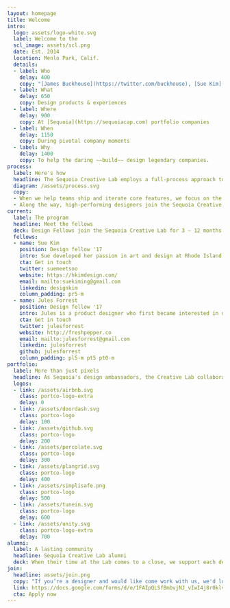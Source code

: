 ```yaml
---
layout: homepage
title: Welcome
intro:
  logo: assets/logo-white.svg
  label: Welcome to the
  scl_image: assets/scl.png
  date: Est. 2014
  location: Menlo Park, Calif.
  details:
  - label: Who
    delay: 400
    copy: "[James Buckhouse](https://twitter.com/buckhouse), [Sue Kim](http://suekiming.com), & [Jules Forrest](https://twitter.com/julesforrest)"
  - label: What
    delay: 650
    copy: Design products & experiences
  - label: Where
    delay: 900
    copy: At [Sequoia](https://sequoiacap.com) portfolio companies
  - label: When
    delay: 1150
    copy: During pivotal company moments
  - label: Why
    delay: 1400
    copy: To help the daring ~~build~~ design legendary companies.
process:
  label: Here's how
  headline: The Sequoia Creative Lab employs a full-process approach to solving design problems
  diagram: /assets/process.svg
  copy:
  - When we help teams ship and iterate core features, we focus on the total experience — not just the pixels in their app. When we storyboard, we draw what’s happening in the world and what’s happening in their product. We also help Sequoia companies build healthy design orgs with the structures, processes and measurement tools they need to thrive.
  - Along the way, high-performing designers join the Sequoia Creative Lab for fast-paced, one-on-one, hands-on projects as Design Fellows and Visiting Designers. Design Fellows typically have 1–5 years experience and an urgent desire to sublimate their design career with a big jump forward while Visiting Designers bring their expertise on specific topics for short-term projects.
current:
  label: The program
  headline: Meet the fellows
  deck: Design Fellows join the Sequoia Creative Lab for 3 – 12 months to lead product design projects for companies within the Sequoia portfolio. After the fellowship, they aim to find a full-time home on one of the portfolio's design teams.
  fellows:
  - name: Sue Kim
    position: Design fellow '17
    intro: Sue developed her passion in art and design at Rhode Island School of Design, where she studied industrial design. Inheriting industrial design principles, Sue focuses on design that reflect on simplicity, honesty, and detail orientation. Her product design work has created impact on both on and off screen experiences. Sue looks forward to work on products that value both on-screen and off-screen user experience.
    cta: Get in touch
    twitter: suemeetsoo
    website: https://hkimdesign.com/
    email: mailto:suekiming@gmail.com
    linkedin: designkim
    column_padding: pr5-m
  - name: Jules Forrest
    position: Design fellow '17
    intro: Jules is a product designer who first became interested in design and typography while working on her college's newspaper in upstate New York. A stickler for details, she likes building design systems that prioritize consistency over pixel-perfection. After she leaves the lab, she's looking forward to joining a team where she can continue to develop her front-end skillset.
    cta: Get in touch
    twitter: julesforrest
    website: http://freshpepper.co
    email: mailto:julesforrest@gmail.com
    linkedin: julesforrest
    github: julesforrest
    column_padding: pl5-m pt5 pt0-m
portfolio:
  label: More than just pixels
  headline: As Sequoia's design ambassadors, the Creative Lab collaborates across the portfolio on products, processes and design culture
  logos:
  - link: /assets/airbnb.svg
    class: portco-logo-extra
    delay: 0
  - link: /assets/doordash.svg
    class: portco-logo
    delay: 100
  - link: /assets/github.svg
    class: portco-logo
    delay: 200
  - link: /assets/percolate.svg
    class: portco-logo
    delay: 300
  - link: /assets/plangrid.svg
    class: portco-logo
    delay: 400
  - link: /assets/simplisafe.png
    class: portco-logo
    delay: 500
  - link: /assets/tunein.svg
    class: portco-logo
    delay: 600
  - link: /assets/unity.svg
    class: portco-logo-extra
    delay: 700
alumni:
  label: A lasting community
  headline: Sequoia Creative Lab alumni
  deck: When their time at the Lab comes to a close, we support each designer with a network of past Fellows and Visiting Designers, as well as access to the larger Sequoia community of designers who work at companies within the portfolio.
join:
  headline: assets/join.png
  copy: "If you’re a designer and would like come work with us, we'd love to hear from you. Oh, and one more thing (so you don’t have to ask) — YES — of course! — both Visiting Designers and Design Fellows are paid gigs. Hope to see you soon at the #SCL."
  link: https://docs.google.com/forms/d/e/1FAIpQLSfBmbvjNJ_vIwI4j8r0klvYFh771Wks-XSm0vv7exYJLmlpKw/viewform?c=0&w=1
  cta: Apply now
---
```

